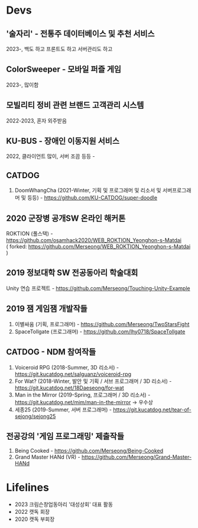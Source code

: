 # Devs

## '술자리' - 전통주 데이터베이스 및 추천 서비스

2023-, 백도 하고 프론트도 하고 서버관리도 하고

## ColorSweeper - 모바일 퍼즐 게임

2023-, 많이함

## 모빌리티 정비 관련 브랜드 고객관리 시스템

2022-2023, 혼자 외주받음

## KU-BUS - 장애인 이동지원 서비스

2022, 클라이언트 많이, 서버 조끔 등등 - 

## CATDOG

1. DoomWhangCha (2021-Winter, 기획 및 프로그래머 및 리소서 및 서버프로그래머 및 등등) - https://github.com/KU-CATDOG/super-doodle

## 2020 군장병 공개SW 온라인 해커톤

ROKTION (풀스택) - https://github.com/osamhack2020/WEB_ROKTION_Yeonghon-s-Matdai  
( forked: https://github.com/Merseong/WEB_ROKTION_Yeonghon-s-Matdai )

## 2019 정보대학 SW 전공동아리 학술대회

Unity 연습 프로젝트 - https://github.com/Merseong/Touching-Unity-Example

## 2019 잼 게임잼 개발작들

1. 이별싸움 (기획, 프로그래머) - https://github.com/Merseong/TwoStarsFight
2. SpaceTollgate (프로그래머) - https://github.com/lhy0718/SpaceTollgate

## CATDOG - NDM 참여작들

1. Voiceroid RPG (2018-Summer, 3D 리소서) - https://git.kucatdog.net/salguanz/voiceroid-rpg
2. For Wat? (2018-Winter, 발안 및 기획 / 서브 프로그래머 / 3D 리소서) - https://git.kucatdog.net/18Daeseong/for-wat
3. Man in the Mirror (2019-Spring, 프로그래머 / 3D 리소서) - https://git.kucatdog.net/mim/man-in-the-mirror -> 우수상
4. 세종25 (2019-Summer, 서버 프로그래머) - https://git.kucatdog.net/tear-of-sejong/sejong25

## 전공강의 '게임 프로그래밍' 제출작들

1. Being Cooked - https://github.com/Merseong/Being-Cooked
2. Grand Master HANd (VR) - https://github.com/Merseong/Grand-Master-HANd

# Lifelines

* 2023 크림슨창업동아리 '대성상회' 대표 활동
* 2022 캣독 회장
* 2020 캣독 부회장
